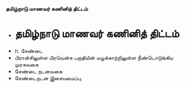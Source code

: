 **தமிழ்நாடு மாணவர் கணினித் திட்டம்**
- # தமிழ்நாடு மாணவர் கணினித் திட்டம்
- n. சேண்டை
- பிரான்சிலுள்ள பிரவென்சு பகுதியின் வழக்காற்றிலுள்ள நீண்டொடுங்கிய முரசுவகை
- சேண்டை நடனவகை
- சேண்டைநடன இசையமைப்பு.


